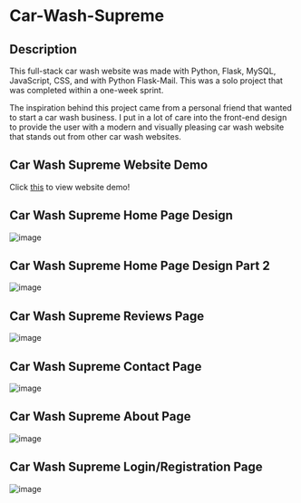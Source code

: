 # Car-Wash-Supreme
## Description
This full-stack car wash website was made with Python, Flask, MySQL, JavaScript, CSS, and with Python Flask-Mail. This was a solo project that was completed within a one-week sprint.

The inspiration behind this project came from a personal friend that wanted to start a car wash business. I put in a lot of care into the front-end design
to provide the user with a modern and visually pleasing car wash website that stands out from other car wash websites.

## Car Wash Supreme Website Demo 
Click [this](https://youtu.be/OIDUvpLntOA) to view website demo!

## Car Wash Supreme Home Page Design
![image](https://user-images.githubusercontent.com/108560020/210034706-3209b0c4-cd40-43bc-9caa-5fdec9a14edf.png)

## Car Wash Supreme Home Page Design Part 2
![image](https://user-images.githubusercontent.com/108560020/210706499-3ce76e96-e396-45da-936d-8f87c414b084.png)

## Car Wash Supreme Reviews Page
![image](https://user-images.githubusercontent.com/108560020/210035803-ef8459b6-5f2e-4847-beff-6c34c2d26232.png)
 
 ## Car Wash Supreme Contact Page
 ![image](https://user-images.githubusercontent.com/108560020/210035860-c112bcba-cc22-4b79-bbfc-436645311cc5.png)

 ## Car Wash Supreme About Page
 ![image](https://user-images.githubusercontent.com/108560020/210703825-184aa439-d85d-4ddd-92c9-2909f80f9507.png)
 
  ## Car Wash Supreme Login/Registration Page
  ![image](https://user-images.githubusercontent.com/108560020/210705440-b357e8fe-cc87-462e-b0ac-432637d3f899.png)
